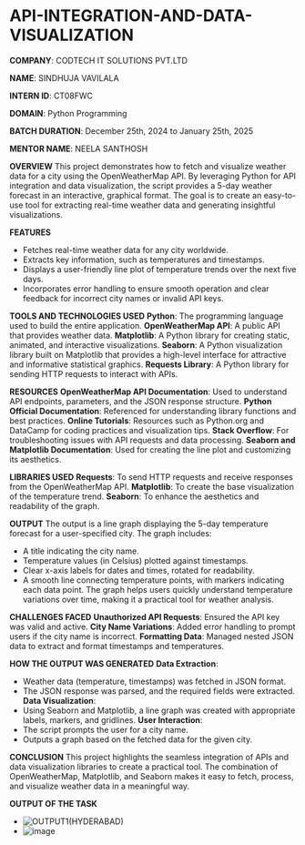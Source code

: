 # API-INTEGRATION-AND-DATA-VISUALIZATION

**COMPANY**: CODTECH IT SOLUTIONS PVT.LTD

**NAME**: SINDHUJA VAVILALA

**INTERN ID**: CT08FWC

**DOMAIN**: Python Programming

**BATCH DURATION**: December 25th, 2024 to January 25th, 2025

**MENTOR NAME**: NEELA SANTHOSH

**OVERVIEW**
This project demonstrates how to fetch and visualize weather data for a city using the OpenWeatherMap API. By leveraging Python for API integration and data visualization, the script provides a 5-day weather forecast in an interactive, graphical format. The goal is to create an easy-to-use tool for extracting real-time weather data and generating insightful visualizations.

**FEATURES**
 - Fetches real-time weather data for any city worldwide.
 - Extracts key information, such as temperatures and timestamps.
 - Displays a user-friendly line plot of temperature trends over the next five days.
 - Incorporates error handling to ensure smooth operation and clear feedback for incorrect city names or invalid API keys.

**TOOLS AND TECHNOLOGIES USED**
**Python**: The programming language used to build the entire application.
**OpenWeatherMap API**: A public API that provides weather data.
**Matplotlib**: A Python library for creating static, animated, and interactive visualizations.
**Seaborn**: A Python visualization library built on Matplotlib that provides a high-level interface for attractive and informative statistical graphics.
**Requests Library**: A Python library for sending HTTP requests to interact with APIs.

**RESOURCES**
**OpenWeatherMap API Documentation**: Used to understand API endpoints, parameters, and the JSON response structure.
**Python Official Documentation**: Referenced for understanding library functions and best practices.
**Online Tutorials**: Resources such as Python.org and DataCamp for coding practices and visualization tips.
**Stack Overflow**: For troubleshooting issues with API requests and data processing.
**Seaborn and Matplotlib Documentation**: Used for creating the line plot and customizing its aesthetics.

**LIBRARIES USED**
**Requests**: To send HTTP requests and receive responses from the OpenWeatherMap API.
**Matplotlib**: To create the base visualization of the temperature trend.
**Seaborn**: To enhance the aesthetics and readability of the graph.

**OUTPUT**
The output is a line graph displaying the 5-day temperature forecast for a user-specified city. The graph includes:
- A title indicating the city name.
- Temperature values (in Celsius) plotted against timestamps.
- Clear x-axis labels for dates and times, rotated for readability.
- A smooth line connecting temperature points, with markers indicating each data point.
The graph helps users quickly understand temperature variations over time, making it a practical tool for weather analysis.

**CHALLENGES FACED**
**Unauthorized API Requests**: Ensured the API key was valid and active.
**City Name Variations**: Added error handling to prompt users if the city name is incorrect.
**Formatting Data**: Managed nested JSON data to extract and format timestamps and temperatures.

**HOW THE OUTPUT WAS GENERATED**
**Data Extraction**:
 - Weather data (temperature, timestamps) was fetched in JSON format.
 - The JSON response was parsed, and the required fields were extracted.
**Data Visualization**:
 - Using Seaborn and Matplotlib, a line graph was created with appropriate labels, markers, and gridlines.
**User Interaction**:
 - The script prompts the user for a city name.
 - Outputs a graph based on the fetched data for the given city.

**CONCLUSION**
This project highlights the seamless integration of APIs and data visualization libraries to create a practical tool. The combination of OpenWeatherMap, Matplotlib, and Seaborn makes it easy to fetch, process, and visualize weather data in a meaningful way.

**OUTPUT OF THE TASK**

 - ![OUTPUT1(HYDERABAD)](https://github.com/user-attachments/assets/ca51a029-8990-4b38-9647-3c35bc979972)
 - ![image](https://github.com/user-attachments/assets/e9d79c10-3ad6-4098-883b-bb6baccfb472)
